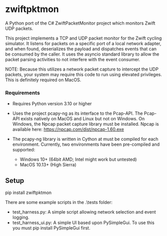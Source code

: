 # zwiftpktmon
A Python port of the C# ZwiftPacketMonitor project which monitors Zwift UDP packets.  

This project implements a TCP and UDP packet monitor for the Zwift cycling simulator. It listens for packets on a specific port of a local network adapter, and when found, deserializes the payload and dispatches events that can be consumed by the caller.  It uses the asyncio standard library to allow the packet parsing activities to not interfere with the event consumer.

NOTE: Because this utilizes a network packet capture to intercept the UDP packets, your system may require this code to run using elevated privileges.  This is definitely required on MacOS.

### Requirements ###

- Requires Python version 3.10 or higher

- Uses the project pcapy-ng as its interface to the Pcap-API.  The Pcap-API exists natively on MacOS and Linux but not on Windows.
On Windows, the Npcap packet capture library must be installed.  Npcap is available here: https://npcap.com/dist/npcap-1.60.exe

- The pcapy-ng library is written in Cython at must be compiled for each environment.  Currently, two environments have been pre-compiled and supported: 
   - Windows 10+ (64bit AMD; Intel might work but untested)
   - MacOS 10.13+ (High Sierra)

## Setup ##

pip install zwiftpktmon

There are some example scripts in the .\tests folder:

- test_harness.py: A simple script allowing network selection and event logging.
- test_harness_ui.py: A simple UI based upon PySimpleGui.  To use this you must pip install PySimpleGui first.






